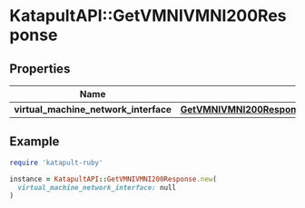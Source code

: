 # KatapultAPI::GetVMNIVMNI200Response

## Properties

| Name | Type | Description | Notes |
| ---- | ---- | ----------- | ----- |
| **virtual_machine_network_interface** | [**GetVMNIVMNI200ResponseVirtualMachineNetworkInterface**](GetVMNIVMNI200ResponseVirtualMachineNetworkInterface.md) |  |  |

## Example

```ruby
require 'katapult-ruby'

instance = KatapultAPI::GetVMNIVMNI200Response.new(
  virtual_machine_network_interface: null
)
```

